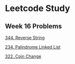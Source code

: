 # Leetcode Study

## Week 16 Problems

[344. Reverse String](https://leetcode.com/problems/reverse-string/)

[234. Palindrome Linked List](https://leetcode.com/problems/palindrome-linked-list/)

[322. Coin Change](https://leetcode.com/problems/coin-change/)
